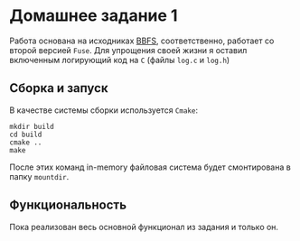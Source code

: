 # Домашнее задание 1

Работа основана на исходниках [BBFS](www.cs.nmsu.edu/~pfeiffer/fuse-tutorial), соответственно, работает со второй версией `Fuse`.
Для упрощения своей жизни я оставил включенным логирующий код на `C` (файлы `log.c` и `log.h`)

## Сборка и запуск

В качестве системы сборки используется `Cmake`:

```
mkdir build
cd build
cmake ..
make
```

После этих команд in-memory файловая система будет смонтирована в папку `mountdir`.

## Функциональность

Пока реализован весь основной функционал из задания и только он.